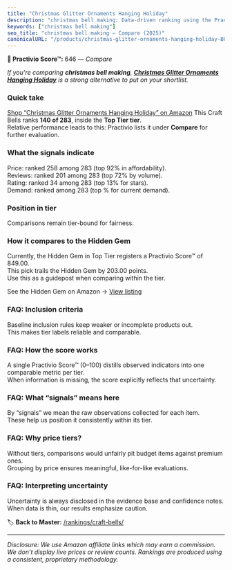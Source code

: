 ```yaml
---
title: "Christmas Glitter Ornaments Hanging Holiday"
description: "christmas bell making: Data-driven ranking using the Practivio Score™. Positioned by quality, value, demand, findability, momentum."
keywords: ["christmas bell making"]
seo_title: "christmas bell making — Compare (2025)"
canonicalURL: "/products/christmas-glitter-ornaments-hanging-holiday-B0D82VT5KD/"
---
```


**🛒 Practivio Score™:** 646 — _Compare_


*If you're comparing **christmas bell making**, **[Christmas Glitter Ornaments Hanging Holiday](https://www.amazon.com/dp/B0D82VT5KD?tag=practivio-20)** is a strong alternative to put on your shortlist.*
### Quick take
[Shop “Christmas Glitter Ornaments Hanging Holiday” on Amazon](https://www.amazon.com/dp/B0D82VT5KD?tag=practivio-20)
This Craft Bells ranks **140 of 283**, inside the **Top Tier tier**.  
Relative performance leads to this: Practivio lists it under **Compare** for further evaluation.

### What the signals indicate
Price: ranked 258 among 283 (top 92% in affordability).  
Reviews: ranked 201 among 283 (top 72% by volume).  
Rating: ranked 34 among 283 (top 13% for stars).  
Demand: ranked  among 283 (top % for current demand).

### Position in tier
Comparisons remain tier-bound for fairness.

### How it compares to the Hidden Gem
Currently, the Hidden Gem in Top Tier registers a Practivio Score™ of 849.00.  
This pick trails the Hidden Gem by 203.00 points.  
Use this as a guidepost when comparing within the tier.  

See the Hidden Gem on Amazon → [View listing](https://www.amazon.com/dp/B08BJ1QQ3J?tag=practivio-20)

### FAQ: Inclusion criteria
Baseline inclusion rules keep weaker or incomplete products out.  
This makes tier labels reliable and comparable.

### FAQ: How the score works
A single Practivio Score™ (0–100) distills observed indicators into one comparable metric per tier.  
When information is missing, the score explicitly reflects that uncertainty.

### FAQ: What “signals” means here
By “signals” we mean the raw observations collected for each item.  
These help us position it consistently within its tier.

### FAQ: Why price tiers?
Without tiers, comparisons would unfairly pit budget items against premium ones.  
Grouping by price ensures meaningful, like-for-like evaluations.

### FAQ: Interpreting uncertainty
Uncertainty is always disclosed in the evidence base and confidence notes.  
When data is thin, our results emphasize caution.

<!-- Missing template for Compare/CompareWithinPriceClass -->


🏷️ **Back to Master:** [/rankings/craft-bells/](/rankings/craft-bells/)

---
_Disclosure: We use Amazon affiliate links which may earn a commission. We don’t display live prices or review counts. Rankings are produced using a consistent, proprietary methodology._
